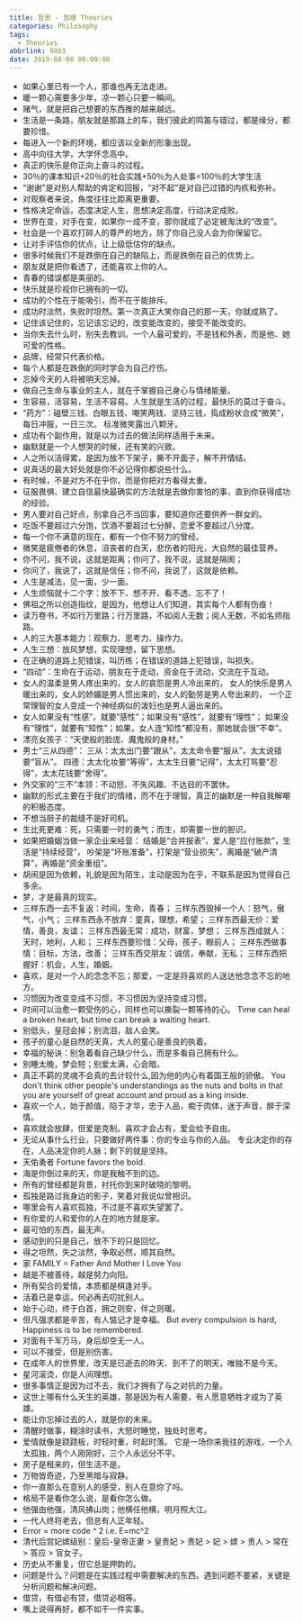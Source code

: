 ```yaml
---
title: 哲思 - 哲理 Theories
categories: Philosophy
tags:
  - Theories
abbrlink: 98b3
date: 2019-08-08 00:09:00
---
```


- 如果心里已有一个人，那谁也再无法走进。
- 暖一颗心需要多少年，凉一颗心只要一瞬间。
- 赌气，就是把自己想要的东西推的越来越远。
- 生活是一条路，朋友就是那路上的车，我们彼此的鸣笛与错过，都是缘分，都要珍惜。
- 每进入一个新的环境，都应该以全新的形象出现。
- 高中向往大学，大学怀念高中。
- 真正的快乐是你正向上奋斗的过程。
- 30％的课本知识+20％的社会实践+50％为人处事=100％的大学生活
- “谢谢”是对别人帮助的肯定和回报，“对不起”是对自己过错的内疚和弥补。
- 对观察者来说，角度往往比距离更重要。
- 性格决定命运，态度决定人生，思想决定高度，行动决定成败。
- 世界在变，对手在变，如果你一成不变，那你就成了必定被淘汰的“改变”。
- 社会是一个喜欢打碎人的尊严的地方，除了你自己没人会为你保留它。
- 让对手评估你的优点，让上级低估你的缺点。
- 很多时候我们不是跌倒在自己的缺陷上，而是跌倒在自己的优势上。
- 朋友就是把你看透了，还能喜欢上你的人。
- 青春的错误都是美丽的。
- 快乐就是珍视你已拥有的一切。
- 成功的个性在于能吸引，而不在于能排斥。
- 成功时淡然，失败时坦然。第一次真正大笑你自己的那一天，你就成熟了。
- 记住该记住的，忘记该忘记的，改变能改变的，接受不能改变的。
- 当你失去什么时，别失去教训。一个人最可爱的，不是钱和外表，而是他、她可爱的性格。
- 品牌，经常只代表价格。
- 每个人都是在跌倒的同时学会为自己疗伤。
- 忘掉今天的人将被明天忘掉。
- 做自己生命与事业的主人，就在于掌握自己身心与情绪能量。
- 生容易，活容易，生活不容易。人生就是生活的过程，最快乐的莫过于奋斗。
- “药方”：碰壁三钱、白眼五钱、嘲笑两钱、坚持三钱，捣成粉状合成“微笑”，每日冲服，一日三次。
  标准微笑露出八颗牙。
- 成功有个副作用，就是以为过去的做法同样适用于未来。
- 幽默就是一个人想哭的时候，还有笑的兴致。
- 人之所以活得累，是因为放不下架子，撕不开面子，解不开情结。
- 说真话的最大好处就是你不必记得你都说些什么。 
- 有时候，不是对方不在乎你，而是你把对方看得太重。
- 征服畏惧、建立自信最快最确实的方法就是去做你害怕的事，直到你获得成功的经验。
- 男人要对自己好点，别拿自己不当回事，要知道你还要供养一群女的。
- 吃饭不要超过六分饱，饮酒不要超过七分醉，恋爱不要超过八分度。
- 每一个你不满意的现在，都有一个你不努力的曾经。
- 微笑是疲倦者的休息，沮丧者的白天，悲伤者的阳光，大自然的最佳营养。
- 你不问，我不说，这就是距离；你问了，我不说，这就是隔阂；
- 你问了，我说了，这就是信任；你不问，我说了，这就是依赖。
- 人生是减法，见一面，少一面。
- 人生烦恼就十二个字：放不下、想不开、看不透、忘不了！
- 佛祖之所以创造指纹，是因为，他想让人们知道，其实每个人都有伤痕！
- 读万卷书，不如行万里路；行万里路，不如阅人无数；阅人无数，不如名师指路。
- 人的三大基本能力：观察力、思考力、操作力。
- 人生三想：放风梦想，实现理想，留下思想。
- 在正确的道路上犯错误，叫历练；在错误的道路上犯错误，叫损失。
- “四动”：生命在于运动，朋友在于走动，资金在于流动，交流在于互动。
- 女人的温柔是男人疼出来的，女人的哀怨是男人冷出来的，
  女人的快乐是男人暖出来的，女人的娇媚是男人惯出来的，女人的勤劳是男人夸出来的，
  一个正常理智的女人变成一个神经病似的泼妇也是男人逼出来的。
- 女人如果没有“性感”，就要“感性”；如果没有“感性”，就要有“理性”；
  如果没有“理性”，就要有“知性”；如果，女人连“知性”都没有，那她就会很“不幸”。
- 漂亮女孩子：“天使般的脸庞、魔鬼般的身材。”
- 男士“三从四德”：
  三从：太太出门要“跟从”，太太命令要“服从”，太太说错要“盲从”。
  四德：太太化妆要“等得”，太太生日要“记得”，太太打骂要“忍得”，太太花钱要“舍得”。
- 外交家的“三不”本领：不动怒、不失风趣、不达目的不罢休。
- 幽默的形式主要在于我们的情绪，而不在于理智。真正的幽默是一种自我解嘲的积极态度。
- 不想当厨子的裁缝不是好司机。
- 生比死更难：死，只需要一时的勇气；而生，却需要一世的胆识。
- 如果把婚姻当做一家企业来经营：
  结婚是“合并报表”，爱人是“应付账款”，生活是“持续经营”，
  吵架是“坏账准备”，打架是“营业损失”，离婚是“破产清算”，再婚是“资金重组”。
- 胡闹是因为依赖，礼貌是因为陌生，主动是因为在乎，不联系是因为觉得自己多余。
- 梦，才是最真的现实。
- 三样东西一去不复返：时间，生命，青春；
  三样东西毁掉一个人：怒气，傲气，小气；
  三样东西永不放弃：童真，理想，希望；
  三样东西最无价：爱情，善良，友谊；
  三样东西最无常：成功，财富，梦想；
  三样东西成就人：天时，地利，人和；
  三样东西要珍惜：父母，孩子，眼前人；
  三样东西做事情：目标，方法，改善；
  三样东西交朋友：诚信，奉献，无私；
  三样东西把握好：机会，人生，婚姻。
- 喜欢，是对一个人的念念不忘；那爱，一定是将喜欢的人送达他念念不忘的地方。
- 习惯因为改变变成不习惯，不习惯因为坚持变成习惯。
- 时间可以治愈一颗受伤的心，同样也可以撕裂一颗等待的心。
  Time can heal a broken heart, but time can break a waiting heart.
- 别低头，皇冠会掉；别流泪，敌人会笑。
- 孩子的童心是自然的天真，大人的童心是善良的执着。
- 幸福的秘诀：别急着看自己缺少什么，而是多看自己拥有什么。
- 别睡太晚，梦会短；别爱太满，心会暗。
- 真正不羁的灵魂不会真的去计较什么,因为他的内心有着国王般的骄傲。
  You don't think other people's understandings as the nuts and bolts in that you are yourself of great account and proud as a king inside.
- 喜欢一个人，始于颜值，陷于才华，忠于人品，痴于肉体，迷于声音，醉于深情。
- 喜欢就会放肆，但爱是克制。喜欢才会占有，爱会给予自由。
- 无论从事什么行业，只要做好两件事：你的专业与你的人品。
  专业决定你的存在，人品决定你的人脉；剩下的就是坚持。
- 天佑勇者 Fortune favors the bold. 
- 海是你倒过来的天，你是我触不到的边。
- 所有的曾经都是背景，衬托你到来时破晓的黎明。
- 孤独是路过我身边的影子，笑着对我说似曾相识。
- 哪里会有人喜欢孤独，不过是不喜欢失望罢了。
- 有你爱的人和爱你的人在的地方就是家。
- 最可怕的东西，最无声。
- 感动到的只是自己，放不下的只是回忆。
- 得之坦然，失之淡然，争取必然，顺其自然。
- 家 FAMILY = Father And Mother I Love You
- 越是不被善待，越是努力向阳。
- 所有契合的爱情，本质都是棋逢对手。
- 活着已是幸运，何必再去叨扰别人。
- 始于心动，终于白首，拥之则安，伴之则暖。
- 但凡强求都是辛苦，有人惦记才是幸福。
  But every compulsion is hard, Happiness is to be remembered.
- 对面有千军万马，身后却空无一人。
- 可以不接受，但是别伤害。
- 在成年人的世界里，改天是已逝去的昨天、到不了的明天，唯独不是今天。
- 星河滚烫，你是人间理想。
- 很多事情正是因为过不去，我们才拥有了与之对抗的力量。
- 这世上哪有什么天生的英雄，那是因为有人需要，有人愿意牺牲才成为了英雄。
- 能让你忘掉过去的人，就是你的未来。
- 清醒时做事，糊涂时读书，大怒时睡觉，独处时思考。
- 爱情就像是跷跷板，时轻时重，时起时落。
  它是一场你来我往的游戏，一个人太孤独，两个人刚刚好，三个人永远分不平。
- 房子是租来的，但生活不是。
- 万物皆奇迹，乃至黑暗与寂静。
- 你一直那么在意别人的感受，别人在意你了吗。
- 格局不是看你怎么说，是看你怎么做。
- 他强由他强，清风拂山岗；他横任他横，明月照大江。
- 一代人终将老去，但总有人正年轻。
- Error = more code ^ 2 i.e. E=mc^2
- 清代后宫妃嫔级别：皇后-皇帝正妻 > 皇贵妃 > 贵妃 > 妃 > 嫔 > 贵人 > 常在 > 答应 > 官女子。
- 历史从不重复，但它总是押韵的。
- 问题是什么？问题是在实践过程中需要解决的东西。遇到问题不要紧，关键是分析问题和解决问题。
- 借贷，有借必有贷，借贷必相等。
- 嘴上说得再好，都不如干一件实事。

